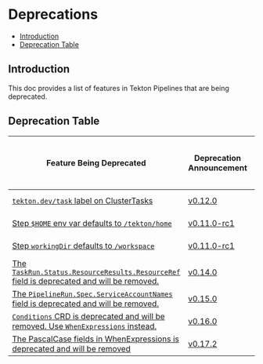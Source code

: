 
<!--
---
linkTitle: "Deprecations"
weight: 5000
---
-->

# Deprecations

- [Introduction](#introduction)
- [Deprecation Table](#deprecation-table)

## Introduction

This doc provides a list of features in Tekton Pipelines that are
being deprecated.

## Deprecation Table

| Feature Being Deprecated                                                                                                                      | Deprecation Announcement                                                     | [API Compatibility Policy](https://github.com/tektoncd/pipeline/tree/main/api_compatibility_policy.md) | Earliest Date or Release of Removal |
| ------------------------                                                                                                                      | ------------------------                                                     | -------------------------------------------------------------------------------------------------------- | ------------------------            |
| [`tekton.dev/task` label on ClusterTasks](https://github.com/tektoncd/pipeline/issues/2533)                                                   | [v0.12.0](https://github.com/tektoncd/pipeline/releases/tag/v0.12.0)         | Beta                                                                                                     | January 30 2021                     |
| [Step `$HOME` env var defaults to `/tekton/home`](https://github.com/tektoncd/pipeline/issues/2013)                                           | [v0.11.0-rc1](https://github.com/tektoncd/pipeline/releases/tag/v0.11.0-rc1) | Beta                                                                                                     | December 4 2020                     |
| [Step `workingDir` defaults to `/workspace`](https://github.com/tektoncd/pipeline/issues/1836)                                                | [v0.11.0-rc1](https://github.com/tektoncd/pipeline/releases/tag/v0.11.0-rc1) | Beta                                                                                                     | December 4 2020                     |
| [The `TaskRun.Status.ResourceResults.ResourceRef` field is deprecated and will be removed.](https://github.com/tektoncd/pipeline/issues/2694) | [v0.14.0](https://github.com/tektoncd/pipeline/releases/tag/v0.14.0)         | Beta                                                                                                     | April 30 2021                       |
| [The `PipelineRun.Spec.ServiceAccountNames` field is deprecated and will be removed.](https://github.com/tektoncd/pipeline/issues/2614)       | [v0.15.0](https://github.com/tektoncd/pipeline/releases/tag/v0.15.0)         | Beta                                                                                                     | May 15 2021                         |
| [`Conditions` CRD is deprecated and will be removed. Use `WhenExpressions` instead.](https://github.com/tektoncd/community/blob/main/teps/0007-conditions-beta.md)       | [v0.16.0](https://github.com/tektoncd/pipeline/releases/tag/v0.16.0)         | Alpha                                                                                                     | Nov 02 2020                         |
| [The PascalCase fields in WhenExpressions is deprecated and will be removed](https://github.com/tektoncd/pipeline/pull/3389)                  | [v0.17.2](https://github.com/tektoncd/pipeline/releases/tag/v0.17.2)         | Alpha                                                                                                    | Jan 07 2021                         |